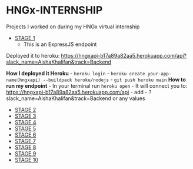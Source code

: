 # HNGx-INTERNSHIP
Projects I worked on during my  HNGx virtual internship
- [STAGE 1]()
	- This is an ExpressJS endpoint
    

 Deployed it to heroku: https://hngxapi-b17a89a82aa5.herokuapp.com/api?slack_name=AishaKhalifan&track=Backend

   **How I deployed it Heroku**
   	- ```heroku login```
   	- ```heroku create your-app-name(hngxapi) --buildpack heroku/nodejs```
   	- ```git push heroku main```
   **How to run my endpoint**
	- In your terminal run ```heroku open```
	- It will connect you to: https://hngxapi-b17a89a82aa5.herokuapp.com/api
   	- add 
   	- ?slack_name=AishaKhalifan&track=Backend or any values 

- [STAGE 2]()
- [STAGE 3]()
- [STAGE 4]()
- [STAGE 5]()
- [STAGE 6]()
- [STAGE 7]()
- [STAGE 8]()
- [STAGE 9]()
- [STAGE 10]()
